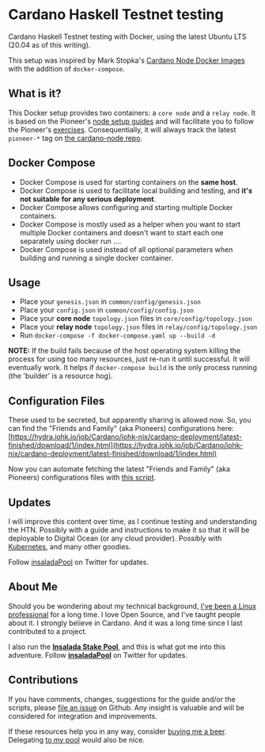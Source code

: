 # Cardano Haskell Testnet testing #

Cardano Haskell Testnet testing with Docker, using the latest Ubuntu LTS (20.04 as of this writing).

This setup was inspired by Mark Stopka's [Cardano Node Docker Images](https://github.com/2nd-Layer/docker-hub-cardano-images/) with the addition of ```docker-compose```.

## What is it? ##

This Docker setup provides two containers: a ```core node``` and a ```relay node```. It is based on the Pioneer's [node setup guides](https://github.com/input-output-hk/cardano-tutorials/tree/master/node-setup) and will facilitate you to follow the Pioneer's [exercises](https://github.com/input-output-hk/cardano-tutorials/tree/master/pioneers-testnet). Consequentially, it will always track the latest ```pioneer-*``` tag on [the cardano-node repo](https://github.com/input-output-hk/cardano-node/).

## Docker Compose ##

- Docker Compose is used for starting containers on the **same host**.
- Docker Compose is used to facilitate local building and testing, and **it's not suitable for any serious deployment**.
- Docker Compose allows configuring and starting multiple Docker containers.
- Docker Compose is mostly used as a helper when you want to start multiple Docker containers and doesn't want to start each one separately using docker run ....
- Docker Compose is used instead of all optional parameters when building and running a single docker container.

## Usage ##

- Place your ```genesis.json``` in ```common/config/genesis.json```
- Place your ```config.json``` in ```common/config/config.json```
- Place your **core node** ```topology.json``` files in ```core/config/topology.json```
- Place your **relay node** ```topology.json``` files in ```relay/config/topology.json```
- Run ```docker-compose -f docker-compose.yaml up --build -d```

**NOTE:** If the build fails because of the host operating system killing the process for using too many resources, just re-run it until successful. It will eventually work. It helps if ```docker-compose build``` is the only process running  (the 'builder' is a resource hog).

## Configuration Files ##

These used to be secreted, but apparently sharing is allowed now. So, you can find the "Friends and Family" (aka Pioneers) configurations here: [https://hydra.iohk.io/job/Cardano/iohk-nix/cardano-deployment/latest-finished/download/1/index.html](https://hydra.iohk.io/job/Cardano/iohk-nix/cardano-deployment/latest-finished/download/1/index.html)

Now you can automate fetching the latest "Friends and Family" (aka Pioneers) configurations files with [this script](scripts/get_ff_files.sh).

## Updates ##

I will improve this content over time, as I continue testing and understanding the HTN. Possibly with a guide and instructions to make it so that it will be deployable to Digital Ocean (or any cloud provider). Possibly with [Kubernetes](https://www.youtube.com/playlist?list=PLOspHqNVtKABAVX4azqPIu6UfsPzSu2YN), and many other goodies.

Follow [insaladaPool](https://twitter.com/insaladaPool) on Twitter for updates.

## About Me ###

Should you be wondering about my technical background, [I've been a Linux professional](https://linkedin.com/in/gacallea/) for a long time. I love Open Source, and I've taught people about it. I strongly believe in Cardano. And it was a long time since I last contributed to a project.

I also run the [**Insalada Stake Pool**](https://insalada.io/), and this is what got me into this adventure. Follow [**insaladaPool**](https://twitter.com/insaladaPool) on Twitter for updates.

## Contributions ##

If you have comments, changes, suggestions for the guide and/or the scripts, please [file an issue](https://github.com/gacallea/htn_testing/issues) on Github. Any insight is valuable and will be considered for integration and improvements.

If these resources help you in any way, consider [buying me a beer](https://seiza.com/blockchain/address/Ae2tdPwUPEZHwvuNhu7qGeBcZBTQAwL2SUA49T6CubbQzoxgxyffYJ8VvcW). Delegating [to my pool](https://insalada.io/) would also be nice.
